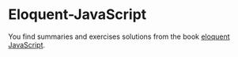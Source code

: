 # Eloquent-JavaScript

You find summaries and exercises solutions from the book <a href="http://eloquentjavascript.net/index.html">eloquent JavaScript</a>.
